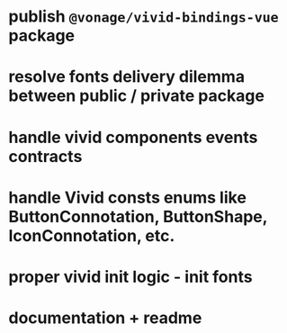 # publish `@vonage/vivid-bindings-vue` package
# resolve fonts delivery dilemma between public / private package
# handle vivid components events contracts
# handle Vivid consts enums like ButtonConnotation, ButtonShape, IconConnotation, etc.
# proper vivid init logic - init fonts
# documentation + readme